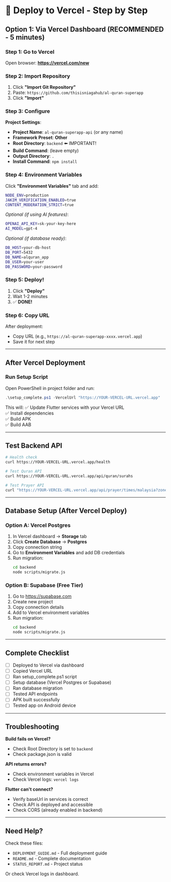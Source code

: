 # 🚀 Deploy to Vercel - Step by Step

## Option 1: Via Vercel Dashboard (RECOMMENDED - 5 minutes)

### Step 1: Go to Vercel
Open browser: **https://vercel.com/new**

### Step 2: Import Repository
1. Click **"Import Git Repository"**
2. Paste: `https://github.com/thisisniagahub/al-quran-superapp`
3. Click **"Import"**

### Step 3: Configure
**Project Settings**:
- **Project Name**: `al-quran-superapp-api` (or any name)
- **Framework Preset**: **Other**
- **Root Directory**: `backend` ⬅️ IMPORTANT!
- **Build Command**: (leave empty)
- **Output Directory**: `.`
- **Install Command**: `npm install`

### Step 4: Environment Variables
Click **"Environment Variables"** tab and add:

```bash
NODE_ENV=production
JAKIM_VERIFICATION_ENABLED=true
CONTENT_MODERATION_STRICT=true
```

*Optional (if using AI features)*:
```bash
OPENAI_API_KEY=sk-your-key-here
AI_MODEL=gpt-4
```

*Optional (if database ready)*:
```bash
DB_HOST=your-db-host
DB_PORT=5432
DB_NAME=alquran_app
DB_USER=your-user
DB_PASSWORD=your-password
```

### Step 5: Deploy!
1. Click **"Deploy"**
2. Wait 1-2 minutes
3. ✅ **DONE!**

### Step 6: Copy URL
After deployment:
- Copy URL (e.g., `https://al-quran-superapp-xxxx.vercel.app`)
- Save it for next step

---

## After Vercel Deployment

### Run Setup Script

Open PowerShell in project folder and run:

```powershell
.\setup_complete.ps1 -VercelUrl "https://YOUR-VERCEL-URL.vercel.app"
```

This will:
✅ Update Flutter services with your Vercel URL  
✅ Install dependencies  
✅ Build APK  
✅ Build AAB  

---

## Test Backend API

```bash
# Health check
curl https://YOUR-VERCEL-URL.vercel.app/health

# Test Quran API
curl https://YOUR-VERCEL-URL.vercel.app/api/quran/surahs

# Test Prayer API
curl "https://YOUR-VERCEL-URL.vercel.app/api/prayer/times/malaysia?zone=SGR01"
```

---

## Database Setup (After Vercel Deploy)

### Option A: Vercel Postgres

1. In Vercel dashboard → **Storage** tab
2. Click **Create Database** → **Postgres**
3. Copy connection string
4. Go to **Environment Variables** and add DB credentials
5. Run migration:
   ```bash
   cd backend
   node scripts/migrate.js
   ```

### Option B: Supabase (Free Tier)

1. Go to https://supabase.com
2. Create new project
3. Copy connection details
4. Add to Vercel environment variables
5. Run migration:
   ```bash
   cd backend
   node scripts/migrate.js
   ```

---

## Complete Checklist

- [ ] Deployed to Vercel via dashboard
- [ ] Copied Vercel URL
- [ ] Ran setup_complete.ps1 script
- [ ] Setup database (Vercel Postgres or Supabase)
- [ ] Ran database migration
- [ ] Tested API endpoints
- [ ] APK built successfully
- [ ] Tested app on Android device

---

## Troubleshooting

**Build fails on Vercel?**
- Check Root Directory is set to `backend`
- Check package.json is valid

**API returns errors?**
- Check environment variables in Vercel
- Check Vercel logs: `vercel logs`

**Flutter can't connect?**
- Verify baseUrl in services is correct
- Check API is deployed and accessible
- Check CORS (already enabled in backend)

---

## Need Help?

Check these files:
- `DEPLOYMENT_GUIDE.md` - Full deployment guide
- `README.md` - Complete documentation
- `STATUS_REPORT.md` - Project status

Or check Vercel logs in dashboard.
